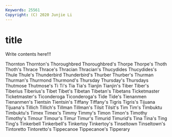 ```yaml
---
Keywords: 25561
Copyright: (C) 2020 Junjie Li
---
```


# title

Write contents here!!!
 
Thornton
Thornton's 
Thoroughbred 
Thoroughbred's 
Thorpe 
Thorpe's 
Thoth 
Thoth's 
Thrace 
Thrace's 
Thracian
Thracian's 
Thucydides 
Thucydides's 
Thule 
Thule's 
Thunderbird 
Thunderbird's 
Thurber 
Thurber's 
Thurman
Thurman's 
Thurmond 
Thurmond's 
Thursday 
Thursday's 
Thursdays 
Thutmose 
Thutmose's 
Ti 
Ti's
Tia 
Tia's 
Tianjin 
Tianjin's 
Tiber 
Tiber's 
Tiberius 
Tiberius's 
Tibet 
Tibet's
Tibetan 
Tibetan's 
Tibetans 
Ticketmaster 
Ticketmaster's 
Ticonderoga 
Ticonderoga's 
Tide 
Tide's 
Tienanmen
Tienanmen's 
Tientsin 
Tientsin's 
Tiffany 
Tiffany's 
Tigris 
Tigris's 
Tijuana 
Tijuana's 
Tillich
Tillich's 
Tillman 
Tillman's 
Tilsit 
Tilsit's 
Tim 
Tim's 
Timbuktu 
Timbuktu's 
Timex
Timex's 
Timmy 
Timmy's 
Timon 
Timon's 
Timothy 
Timothy's 
Timour 
Timour's 
Timur
Timur's 
Timurid 
Timurid's 
Tina 
Tina's 
Ting 
Ting's 
Tinkerbell 
Tinkerbell's 
Tinkertoy
Tinkertoy's 
Tinseltown 
Tinseltown's 
Tintoretto 
Tintoretto's 
Tippecanoe 
Tippecanoe's 
Tipperary 
